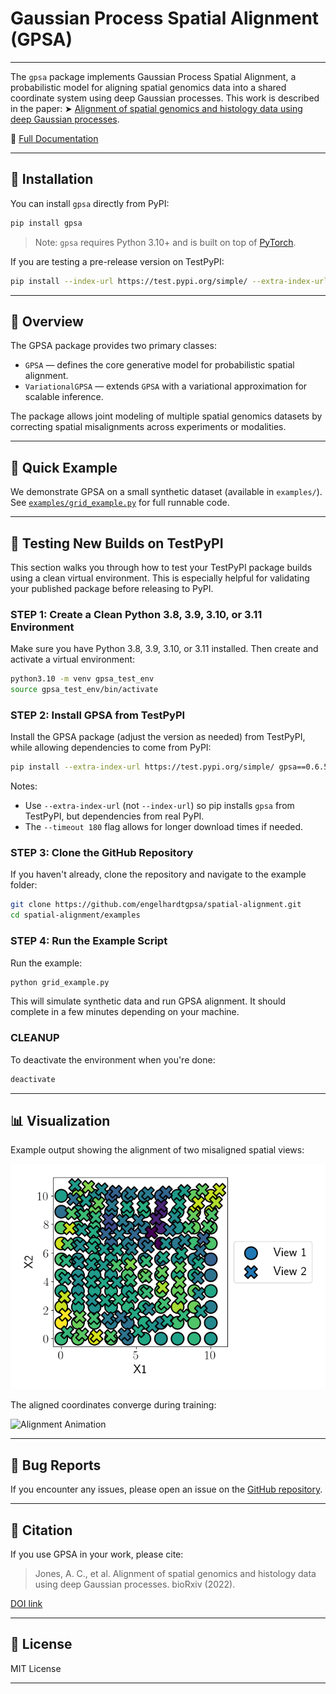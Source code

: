 # Gaussian Process Spatial Alignment (GPSA)

---

The `gpsa` package implements Gaussian Process Spatial Alignment, a probabilistic model for aligning spatial genomics data into a shared coordinate system using deep Gaussian processes. This work is described in the paper:
➤️ [Alignment of spatial genomics and histology data using deep Gaussian processes](https://www.biorxiv.org/content/10.1101/2022.01.10.475692v1).

📄 [Full Documentation](https://andrewcharlesjones.github.io/spatial-alignment/gpsa.html)

---

## 🚀 Installation

You can install `gpsa` directly from PyPI:

```bash
pip install gpsa
```

> Note: `gpsa` requires Python 3.10+ and is built on top of [PyTorch](https://pytorch.org/).

If you are testing a pre-release version on TestPyPI:

```bash
pip install --index-url https://test.pypi.org/simple/ --extra-index-url https://pypi.org/simple gpsa
```

---

## 🔬 Overview

The GPSA package provides two primary classes:

* `GPSA` — defines the core generative model for probabilistic spatial alignment.
* `VariationalGPSA` — extends `GPSA` with a variational approximation for scalable inference.

The package allows joint modeling of multiple spatial genomics datasets by correcting spatial misalignments across experiments or modalities.

---

## 🧪 Quick Example

We demonstrate GPSA on a small synthetic dataset (available in `examples/`). See [`examples/grid_example.py`](examples/grid_example.py) for full runnable code.

---

## 🧪 Testing New Builds on TestPyPI

This section walks you through how to test your TestPyPI package builds using a clean virtual environment. This is especially helpful for validating your published package before releasing to PyPI.

### STEP 1: Create a Clean Python 3.8, 3.9, 3.10, or 3.11 Environment

Make sure you have Python 3.8, 3.9, 3.10, or 3.11 installed. Then create and activate a virtual environment:

```bash
python3.10 -m venv gpsa_test_env
source gpsa_test_env/bin/activate
```

### STEP 2: Install GPSA from TestPyPI

Install the GPSA package (adjust the version as needed) from TestPyPI, while allowing dependencies to come from PyPI:

```bash
pip install --extra-index-url https://test.pypi.org/simple/ gpsa==0.6.5 --timeout 180
```
 
Notes:

* Use `--extra-index-url` (not `--index-url`) so pip installs `gpsa` from TestPyPI, but dependencies from real PyPI.
* The `--timeout 180` flag allows for longer download times if needed.

### STEP 3: Clone the GitHub Repository

If you haven't already, clone the repository and navigate to the example folder:

```bash
git clone https://github.com/engelhardtgpsa/spatial-alignment.git
cd spatial-alignment/examples
```

### STEP 4: Run the Example Script

Run the example:

```bash
python grid_example.py
```

This will simulate synthetic data and run GPSA alignment. It should complete in a few minutes depending on your machine.

### CLEANUP

To deactivate the environment when you're done:

```bash
deactivate
```

---

## 📊 Visualization

Example output showing the alignment of two misaligned spatial views:

![Synthetic Data Example](examples/synthetic_data_example.png)

The aligned coordinates converge during training:

![Alignment Animation](examples/alignment_animation_template.gif)

---

## 🐞 Bug Reports

If you encounter any issues, please open an issue on the [GitHub repository](https://github.com/engelhardtgpsa/spatial-alignment/issues).

---

## 📔 Citation

If you use GPSA in your work, please cite:

> Jones, A. C., et al. Alignment of spatial genomics and histology data using deep Gaussian processes. bioRxiv (2022).

[DOI link](https://www.biorxiv.org/content/10.1101/2022.01.10.475692v1)

---

## 📜 License

MIT License

---
